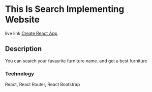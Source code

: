 # This Is Search Implementing Website

live link [Create React App](https://musing-agnesi-9304c8.netlify.app/).

## Description

You can search your favaurite furniture name. and get a best furniture

### Technology

React, React Router, React Bootstrap
